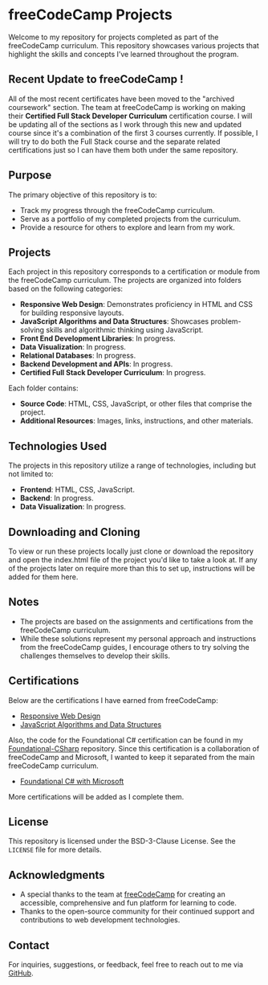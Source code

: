 # freeCodeCamp Projects

Welcome to my repository for projects completed as part of the freeCodeCamp curriculum. This repository showcases various projects that highlight the skills and concepts I’ve learned throughout the program.

## Recent Update to freeCodeCamp !

All of the most recent certificates have been moved to the "archived coursework" section.
The team at freeCodeCamp is working on making their **Certified Full Stack Developer Curriculum** certification course.
I will be updating all of the sections as I work through this new and updated course since it's a combination of the first 3 courses currently.
If possible, I will try to do both the Full Stack course and the separate related certifications just so I can have them both under the same repository.

## Purpose

The primary objective of this repository is to:

- Track my progress through the freeCodeCamp curriculum.
- Serve as a portfolio of my completed projects from the curriculum.
- Provide a resource for others to explore and learn from my work.

## Projects

Each project in this repository corresponds to a certification or module from the freeCodeCamp curriculum.
The projects are organized into folders based on the following categories:

- **Responsive Web Design**: Demonstrates proficiency in HTML and CSS for building responsive layouts.
- **JavaScript Algorithms and Data Structures**: Showcases problem-solving skills and algorithmic thinking using JavaScript.
- **Front End Development Libraries**: In progress.
- **Data Visualization**: In progress.
- **Relational Databases**: In progress.
- **Backend Development and APIs**: In progress.
- **Certified Full Stack Developer Curriculum**: In progress.

Each folder contains:

- **Source Code**: HTML, CSS, JavaScript, or other files that comprise the project.
- **Additional Resources**: Images, links, instructions, and other materials.

## Technologies Used

The projects in this repository utilize a range of technologies, including but not limited to:

- **Frontend**: HTML, CSS, JavaScript.
- **Backend**: In progress.
- **Data Visualization**: In progress.

## Downloading and Cloning

To view or run these projects locally just clone or download the repository and open the index.html file of the project you'd like to take a look at.
If any of the projects later on require more than this to set up, instructions will be added for them here.

## Notes

- The projects are based on the assignments and certifications from the freeCodeCamp curriculum.
- While these solutions represent my personal approach and instructions from the freeCodeCamp guides, I encourage others to try solving the challenges themselves to develop their skills.

## Certifications

Below are the certifications I have earned from freeCodeCamp:

- [Responsive Web Design](https://www.freecodecamp.org/certification/Gloomcaller/responsive-web-design)
- [JavaScript Algorithms and Data Structures](https://www.freecodecamp.org/certification/Gloomcaller/javascript-algorithms-and-data-structures-v8)

Also, the code for the Foundational C# certification can be found in my [Foundational-CSharp](https://github.com/Gloomcaller/Foundational-CSharp) repository.
Since this certification is a collaboration of freeCodeCamp and Microsoft, I wanted to keep it separated from the main freeCodeCamp curriculum.

- [Foundational C# with Microsoft](https://www.freecodecamp.org/certification/Gloomcaller/foundational-c-sharp-with-microsoft)

More certifications will be added as I complete them.

## License

This repository is licensed under the BSD-3-Clause License. See the `LICENSE` file for more details.

## Acknowledgments

- A special thanks to the team at [freeCodeCamp](https://www.freecodecamp.org) for creating an accessible, comprehensive and fun platform for learning to code.
- Thanks to the open-source community for their continued support and contributions to web development technologies.

## Contact

For inquiries, suggestions, or feedback, feel free to reach out to me via [GitHub](https://github.com/Gloomcaller).

